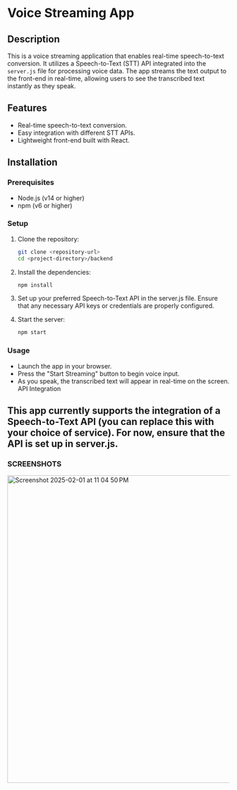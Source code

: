 # Voice Streaming App

## Description
This is a voice streaming application that enables real-time speech-to-text conversion. It utilizes a Speech-to-Text (STT) API integrated into the `server.js` file for processing voice data. The app streams the text output to the front-end in real-time, allowing users to see the transcribed text instantly as they speak.

## Features
- Real-time speech-to-text conversion.
- Easy integration with different STT APIs.
- Lightweight front-end built with React.

## Installation

### Prerequisites
- Node.js (v14 or higher)
- npm (v6 or higher)

### Setup 

1. Clone the repository:

   ```bash
   git clone <repository-url>
   cd <project-directory>/backend

2. Install the dependencies:

   ```bash
   npm install

3. Set up your preferred Speech-to-Text API in the server.js file. Ensure that any necessary API keys or credentials are properly configured.

4. Start the server:

   ```bash
   npm start

### Usage
- Launch the app in your browser.
- Press the "Start Streaming" button to begin voice input.
- As you speak, the transcribed text will appear in real-time on the screen.
API Integration

## This app currently supports the integration of a Speech-to-Text API (you can replace this with your choice of service). For now, ensure that the API is set up in server.js.

### SCREENSHOTS

<img width="697" alt="Screenshot 2025-02-01 at 11 04 50 PM" src="https://github.com/user-attachments/assets/89884145-9714-4a6a-9e64-1a4991e82b3c" />

